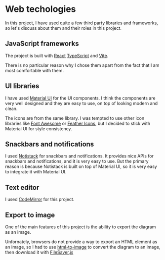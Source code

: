 # Web techologies

In this project, I have used quite a few third party libraries and frameworks, so let's discuss about them and their roles in this project.

## JavaScript frameworks

The project is built with [React](https://reactjs.org/) [TypeScript](https://www.typescriptlang.org/) and [Vite](https://vitejs.dev/).

There is no particular reason why I chose them apart from the fact that I am most comfortable with them.

## UI libraries

I have used [Material UI](https://material-ui.com/) for the UI components.
I think the components are very well designed and they are easy to use, on top of looking modern and clean.

The icons are from the same library.
I was tempted to use other icon libraries like [Font Awesome](https://fontawesome.com/) or [Feather Icons](https://feathericons.com/), but I decided to stick with Material UI for style consistency.

## Snackbars and notifications

I used [Notistack](https://iamhosseindhv.com/notistack) for snackbars and notifications.
It provides nice APIs for snackbars and notifications, and it is very easy to use.
But the primary reason is because Notistack is built on top of Material UI, so it is very easy to integrate it with Material UI.

## Text editor

I used [CodeMirror](https://codemirror.net/) for this project.

## Export to image

One of the main features of this project is the ability to export the diagram as an image.

Unfornately, browsers do not provide a way to export an HTML element as an image, so I had to use [html-to-image](https://github.com/bubkoo/html-to-image) to convert the diagram to an image, then download it with [FileSaver.js](https://github.com/eligrey/FileSaver.js)
